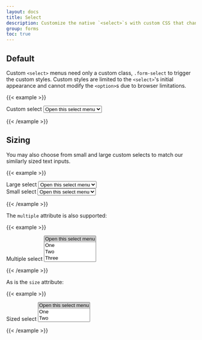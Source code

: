 ```yaml
---
layout: docs
title: Select
description: Customize the native `<select>`s with custom CSS that changes the element's initial appearance.
group: forms
toc: true
---
```


## Default

Custom `<select>` menus need only a custom class, `.form-select` to trigger the custom styles. Custom styles are limited to the `<select>`'s initial appearance and cannot modify the `<option>`s due to browser limitations.

{{< example >}}
<form>
  <label for="custom-select">Custom select</label>
  <select class="form-select" id="custom-select">
    <option selected>Open this select menu</option>
    <option value="1">One</option>
    <option value="2">Two</option>
    <option value="3">Three</option>
  </select>
</form>
{{< /example >}}

## Sizing

You may also choose from small and large custom selects to match our similarly sized text inputs.

{{< example >}}
<form>
  <div class="mb-3">
    <label for="select-lg">Large select</label>
    <select class="form-select form-select-lg mb-3" id="select-lg">
      <option selected>Open this select menu</option>
      <option value="1">One</option>
      <option value="2">Two</option>
      <option value="3">Three</option>
    </select>
  </div>
  <div class="mb-3">
    <label for="select-sm">Small select</label>
    <select class="form-select form-select-sm" id="select-sm">
      <option selected>Open this select menu</option>
      <option value="1">One</option>
      <option value="2">Two</option>
      <option value="3">Three</option>
    </select>
  </div>
</form>
{{< /example >}}

The `multiple` attribute is also supported:

{{< example >}}
<form>
  <label for="multiple-select">Multiple select</label>
  <select class="form-select" id="multiple-select" multiple>
    <option selected>Open this select menu</option>
    <option value="1">One</option>
    <option value="2">Two</option>
    <option value="3">Three</option>
  </select>
</form>
{{< /example >}}

As is the `size` attribute:

{{< example >}}
<form>
  <label for="sized-select">Sized select</label>
  <select class="form-select" id="sized-select" size="3">
    <option selected>Open this select menu</option>
    <option value="1">One</option>
    <option value="2">Two</option>
    <option value="3">Three</option>
  </select>
</form>
{{< /example >}}
